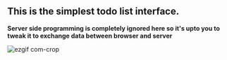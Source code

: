 ## This is the simplest todo list interface.

**Server side programming is completely ignored here so it's upto you to tweak it to exchange data between browser and server**

![ezgif com-crop](https://user-images.githubusercontent.com/10924864/28003122-075689c6-6509-11e7-9ba0-61971aed2471.gif)

